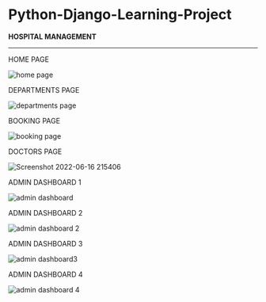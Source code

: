 # Python-Django-Learning-Project
<b>HOSPITAL MANAGEMENT</b>
<hr>
HOME PAGE

![home page](https://user-images.githubusercontent.com/106687804/174122981-68ad7a91-203a-464a-b5f4-1f7c4cc0bc8d.png)

DEPARTMENTS PAGE

![departments page](https://user-images.githubusercontent.com/106687804/174123097-5e08a617-de88-49f2-be9a-c308cb52606a.png)

BOOKING PAGE

![booking page](https://user-images.githubusercontent.com/106687804/174123235-63d20a7d-8910-42f8-9422-c8af40ad9feb.png)

DOCTORS PAGE

![Screenshot 2022-06-16 215406](https://user-images.githubusercontent.com/106687804/174123329-136f972b-d9b7-4da8-a935-b884986bbeb1.png)


ADMIN DASHBOARD 1

![admin dashboard](https://user-images.githubusercontent.com/106687804/174123429-b29758d0-a205-4db0-aead-2ba1e4a7bc3d.png)

ADMIN DASHBOARD 2

![admin dashboard 2](https://user-images.githubusercontent.com/106687804/174123662-2d552dbe-b2e4-4cee-a1a5-2f8242a111fb.png)

ADMIN DASHBOARD 3

![admin dashboard3](https://user-images.githubusercontent.com/106687804/174123510-e21dd328-2d32-4d29-9f2e-025cd2cc8bb4.png)

ADMIN DASHBOARD 4

![admin dashboard 4](https://user-images.githubusercontent.com/106687804/174123558-941f2bcd-dfee-43a1-9f72-a8c9b700f08e.png)
